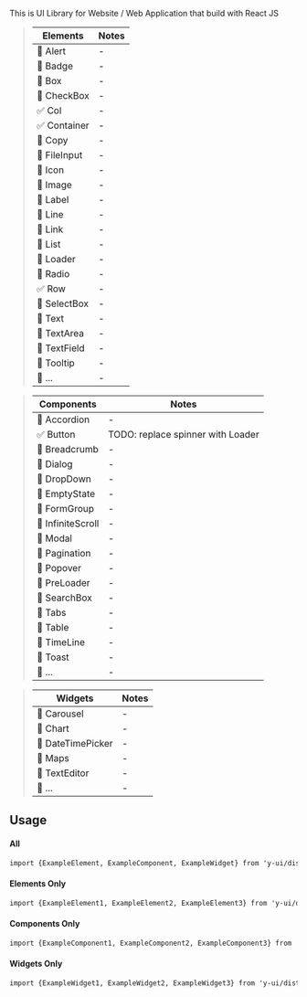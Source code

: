 This is UI Library for Website / Web Application that build with React JS

> | Elements     | Notes |
> | ------------ | ----- |
> | 🔳 Alert     | -     |
> | 🔳 Badge     | -     |
> | 🔳 Box       | -     |
> | 🔳 CheckBox  | -     |
> | ✅ Col       | -     |
> | ✅ Container | -     |
> | 🔳 Copy      | -     |
> | 🔳 FileInput | -     |
> | 🔳 Icon      | -     |
> | 🔳 Image     | -     |
> | 🔳 Label     | -     |
> | 🔳 Line      | -     |
> | 🔳 Link      | -     |
> | 🔳 List      | -     |
> | 🔳 Loader    | -     |
> | 🔳 Radio     | -     |
> | ✅ Row       | -     |
> | 🔳 SelectBox | -     |
> | 🔳 Text      | -     |
> | 🔳 TextArea  | -     |
> | 🔳 TextField | -     |
> | 🔳 Tooltip   | -     |
> | 🔳 ...       | -     |

> | Components        | Notes                             |
> | ----------------- | --------------------------------- |
> | 🔳 Accordion      | -                                 |
> | ✅ Button         | TODO: replace spinner with Loader |
> | 🔳 Breadcrumb     | -                                 |
> | 🔳 Dialog         | -                                 |
> | 🔳 DropDown       | -                                 |
> | 🔳 EmptyState     | -                                 |
> | 🔳 FormGroup      | -                                 |
> | 🔳 InfiniteScroll | -                                 |
> | 🔳 Modal          | -                                 |
> | 🔳 Pagination     | -                                 |
> | 🔳 Popover        | -                                 |
> | 🔳 PreLoader      | -                                 |
> | 🔳 SearchBox      | -                                 |
> | 🔳 Tabs           | -                                 |
> | 🔳 Table          | -                                 |
> | 🔳 TimeLine       | -                                 |
> | 🔳 Toast          | -                                 |
> | 🔳 ...            | -                                 |

> | Widgets           | Notes |
> | ----------------- | ----- |
> | 🔳 Carousel       | -     |
> | 🔳 Chart          | -     |
> | 🔳 DateTimePicker | -     |
> | 🔳 Maps           | -     |
> | 🔳 TextEditor     | -     |
> | 🔳 ...            | -     |

## Usage

#### All

```markdown
import {ExampleElement, ExampleComponent, ExampleWidget} from 'y-ui/dist';
```

#### Elements Only

```markdown
import {ExampleElement1, ExampleElement2, ExampleElement3} from 'y-ui/dist/elements';
```

#### Components Only

```markdown
import {ExampleComponent1, ExampleComponent2, ExampleComponent3} from 'y-ui/dist/components';
```

#### Widgets Only

```markdown
import {ExampleWidget1, ExampleWidget2, ExampleWidget3} from 'y-ui/dist/widgets';
```
